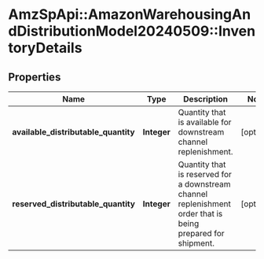 # AmzSpApi::AmazonWarehousingAndDistributionModel20240509::InventoryDetails

## Properties
Name | Type | Description | Notes
------------ | ------------- | ------------- | -------------
**available_distributable_quantity** | **Integer** | Quantity that is available for downstream channel replenishment. | [optional] 
**reserved_distributable_quantity** | **Integer** | Quantity that is reserved for a downstream channel replenishment order that is being prepared for shipment. | [optional] 

